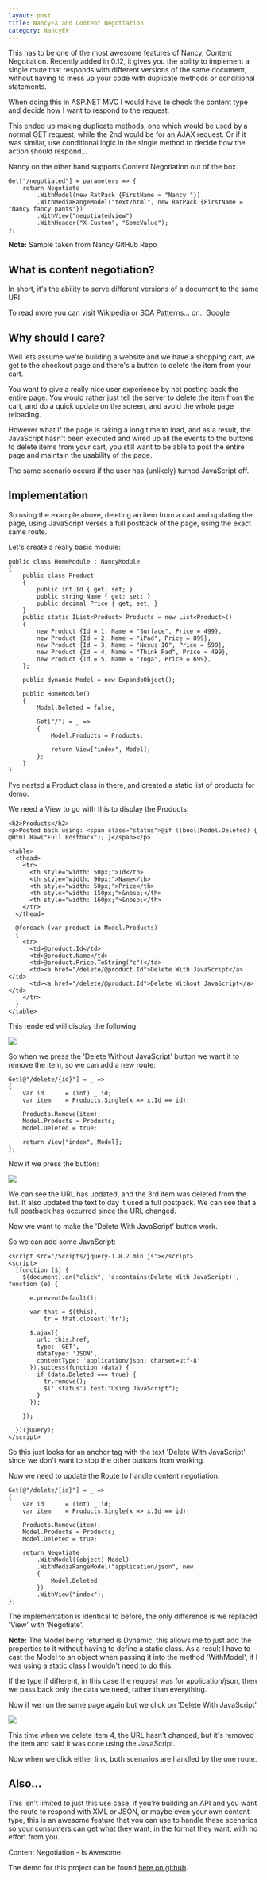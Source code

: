 ```yaml
---
layout: post
title: NancyFX and Content Negotiation
category: NancyFX
---
```


This has to be one of the most awesome features of Nancy, Content Negotiation. Recently added in 0.12, it gives you the ability to implement a single route that responds with different versions of the same document, without having to mess up your code with duplicate methods or conditional statements.

When doing this in ASP.NET MVC I would have to check the content type and decide how I want to respond to the request.

This ended up making duplicate methods, one which would be used by a normal GET request, while the 2nd would be for an AJAX request. Or if it was similar, use conditional logic in the single method to decide how the action should respond...

Nancy on the other hand supports Content Negotiation out of the box.

    Get["/negotiated"] = parameters => {
        return Negotiate
            .WithModel(new RatPack {FirstName = "Nancy "})
            .WithMediaRangeModel("text/html", new RatPack {FirstName = "Nancy fancy pants"})
            .WithView("negotiatedview")
            .WithHeader("X-Custom", "SomeValue");
    };

<span class="note">**Note:** Sample taken from Nancy GitHub Repo</span>

## What is content negotiation? ##

In short, it's the ability to serve different versions of a document to the same URI.

<!--excerpt-->

To read more you can visit [Wikipedia](http://en.wikipedia.org/wiki/Content_negotiation) or [SOA Patterns](http://www.soapatterns.org/content_negotiation.php)... or... [Google](http://www.bing.com/)

## Why should I care? ##

Well lets assume we're building a website and we have a shopping cart, we get to the checkout page and there's a button to delete the item from your cart.

You want to give a really nice user experience by not posting back the entire page. You would rather just tell the server to delete the item from the cart, and do a quick update on the screen, and avoid the whole page reloading.

However what if the page is taking a long time to load, and as a result, the JavaScript hasn't been executed and wired up all the events to the buttons to delete items from your cart, you still want to be able to post the entire page and maintain the usability of the page.

The same scenario occurs if the user has (unlikely) turned JavaScript off.

## Implementation ##

So using the example above, deleting an item from a cart and updating the page, using JavaScript verses a full postback of the page, using the exact same route.

Let's create a really basic module:

    public class HomeModule : NancyModule
    {
        public class Product
        {
            public int Id { get; set; }
            public string Name { get; set; }
            public decimal Price { get; set; }
        }
        public static IList<Product> Products = new List<Product>()
        {
            new Product {Id = 1, Name = "Surface", Price = 499},
            new Product {Id = 2, Name = "iPad", Price = 899},
            new Product {Id = 3, Name = "Nexus 10", Price = 599},
            new Product {Id = 4, Name = "Think Pad", Price = 499},
            new Product {Id = 5, Name = "Yoga", Price = 699},
        };

        public dynamic Model = new ExpandoObject();

        public HomeModule()
        {
            Model.Deleted = false;

            Get["/"] = _ =>
            {
                Model.Products = Products;

                return View["index", Model];
            };
        }
    }

I've nested a Product class in there, and created a static list of products for demo.

We need a View to go with this to display the Products:

    <h2>Products</h2>
    <p>Posted back using: <span class="status">@if ((bool)Model.Deleted) { @Html.Raw("Full Postback"); }</span></p>

    <table>
      <thead>
        <tr>
          <th style="width: 50px;">Id</th>
          <th style="width: 90px;">Name</th>
          <th style="width: 50px;">Price</th>
          <th style="width: 150px;">&nbsp;</th>
          <th style="width: 160px;">&nbsp;</th>
        </tr>
      </thead>

      @foreach (var product in Model.Products)
      {
        <tr>
          <td>@product.Id</td>
          <td>@product.Name</td>
          <td>@product.Price.ToString("c")</td>
          <td><a href="/delete/@product.Id">Delete With JavaScript</a></td>
          <td><a href="/delete/@product.Id">Delete Without JavaScript</a></td>
        </tr>  
      }
    </table>

This rendered will display the following:

<img src="/images/nancy-conneg-1.png" />

So when we press the 'Delete Without JavaScript' button we want it to remove the item, so we can add a new route:

    Get[@"/delete/{id}"] = _ =>
    {
        var id      = (int) _.id;
        var item    = Products.Single(x => x.Id == id);
                    
        Products.Remove(item);
        Model.Products = Products;
        Model.Deleted = true;

        return View["index", Model];
    };

Now if we press the button:

<img src="/images/nancy-conneg-2.png" />

We can see the URL has updated, and the 3rd item was deleted from the list. It also updated the text to day it used a full postpack. We can see that a full postback has occurred since the URL changed.

Now we want to make the 'Delete With JavaScript' button work.

So we can add some JavaScript:

    <script src="/Scripts/jquery-1.8.2.min.js"></script>
    <script>
      (function ($) {
        $(document).on("click", 'a:contains(Delete With JavaScript)', function (e) {
          
          e.preventDefault();
            
          var that = $(this),
              tr = that.closest('tr');

          $.ajax({
            url: this.href,
            type: 'GET',
            dataType: 'JSON',
            contentType: 'application/json; charset=utf-8'
          }).success(function (data) {
            if (data.Deleted === true) {
              tr.remove();
              $('.status').text("Using JavaScript");
            }
          });
            
        });

      })(jQuery);
    </script>

So this just looks for an anchor tag with the text 'Delete With JavaScript' since we don't want to stop the other buttons from working.

Now we need to update the Route to handle content negotiation.

    Get[@"/delete/{id}"] = _ =>
    {
        var id      = (int) _.id;
        var item    = Products.Single(x => x.Id == id);
                    
        Products.Remove(item);
        Model.Products = Products;
        Model.Deleted = true;

        return Negotiate
            .WithModel((object) Model)
            .WithMediaRangeModel("application/json", new
            {
                Model.Deleted
            })
            .WithView("index");
    };

The implementation is identical to before, the only difference is we replaced 'View' with 'Negotiate'.

<span class="note">**Note:** The Model being returned is Dynamic, this allows me to just add the properties to it without having to define a static class. As a result I have to cast the Model to an object when passing it into the method 'WithModel', if I was using a static class I wouldn't need to do this.</span>

If the type if different, in this case the request was for application/json, then we pass back only the data we need, rather than everything.

Now if we run the same page again but we click on 'Delete With JavaScript'

<img src="/images/nancy-conneg-3.png" />

This time when we delete item 4, the URL hasn't changed, but it's removed the item and said it was done using the JavaScript.

Now when we click either link, both scenarios are handled by the one route.

## Also... ##

This isn't limited to just this use case, if you're building an API and you want the route to respond with XML or JSON, or maybe even your own content type, this is an awesome feature that you can use to handle these scenarios so your consumers can get what they want, in the format they want, with no effort from you.

Content Negotiation - Is Awesome.

The demo for this project can be found [here on github](https://github.com/phillip-haydon/NancyConnegDemo).

